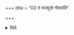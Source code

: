 +++
title = "02 तं राजपुत्रो गोपायति"

+++

<details><summary>थिते</summary>

तं राजपुत्रो गोपायति २
</details>

